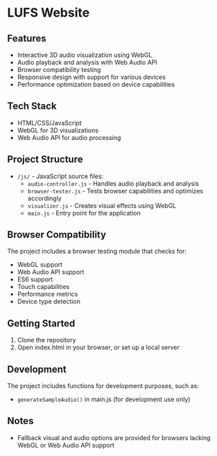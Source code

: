 # LUFS Website

## Features
- Interactive 3D audio visualization using WebGL
- Audio playback and analysis with Web Audio API
- Browser compatibility testing
- Responsive design with support for various devices
- Performance optimization based on device capabilities

## Tech Stack
- HTML/CSS/JavaScript
- WebGL for 3D visualizations
- Web Audio API for audio processing

## Project Structure
- `/js/` - JavaScript source files:
  - `audio-controller.js` - Handles audio playback and analysis
  - `browser-tester.js` - Tests browser capabilities and optimizes accordingly
  - `visualizer.js` - Creates visual effects using WebGL
  - `main.js` - Entry point for the application

## Browser Compatibility
The project includes a browser testing module that checks for:
- WebGL support
- Web Audio API support
- ES6 support
- Touch capabilities
- Performance metrics
- Device type detection

## Getting Started
1. Clone the repository
2. Open index.html in your browser, or set up a local server

## Development
The project includes functions for development purposes, such as:
- `generateSampleAudio()` in main.js (for development use only)

## Notes
- Fallback visual and audio options are provided for browsers lacking WebGL or Web Audio API support